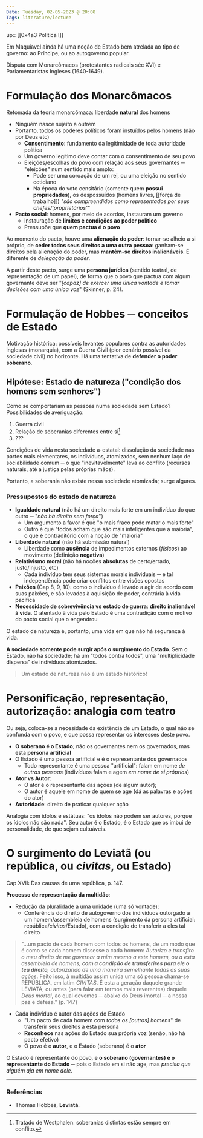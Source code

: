 ```yaml
---
Date: Tuesday, 02-05-2023 @ 20:08
Tags: literature/lecture
---
```

up:: [[0x4a3 Política I]] 

Em Maquiavel ainda há uma noção de Estado bem atrelada ao tipo de governo: ao Príncipe, ou ao autogoverno popular.


Disputa com Monarcômacos (protestantes radicais séc XVI) e Parlamentaristas Ingleses (1640-1649).

# Formulação dos Monarcômacos
Retomada da teoria monarcômaca: liberdade **natural** dos homens 
- Ninguém nasce sujeito a outrem
- Portanto, todos os poderes políticos foram instuídos pelos homens (não por Deus etc)
	- **Consentimento**: fundamento da legitimidade de toda autoridade política
	- Um governo legítimo deve contar com o consentimento de seu povo
	- Eleições/escolhas do povo com relação aos seus governantes ─ "eleições" num sentido mais amplo:
		- Pode ser uma coroação de um rei, ou uma eleição no sentido cotidiano
		- Na época do voto censitário (somente quem **possui propriedades**), os despossuídos (homens livres, [[força de trabalho]]) *"são compreendidos como representados por seus chefes/'proprietários'"*
- **Pacto social**: homens, por meio de acordos, instauram um governo
	- Instauração de **limites e condições ao poder político**
	- Pressupõe que **quem pactua é o povo**

Ao momento do pacto, houve uma **alienação do poder**: tornar-se alheio a si próprio, de **ceder todos seus direitos a uma outra pessoa**: ganham-se direitos pela alienação do poder, mas **mantêm-se direitos inalienáveis**. É diferente de *delegação do poder*. 

A partir deste pacto, surge uma **persona jurídica** (sentido teatral, de representação de um papel), de forma que o povo que pactua com algum governante deve ser "*[capaz] de exercer uma única vontade e tomar decisões com uma única voz*" (Skinner, p. 24).

# Formulação de Hobbes ─ conceitos de Estado
Motivação histórica: possíveis levantes populares contra as autoridades inglesas (monarquia), com a Guerra Civil (pior cenário possível da sociedade civil) no horizonte. Há uma tentativa de **defender o poder soberano**. 

## Hipótese: Estado de natureza ("condição dos homens sem senhores")
Como se comportariam as pessoas numa sociedade sem Estado? Possibilidades de averiguação:
1. Guerra civil
2. Relação de soberanias diferentes entre si[^1]
3. ???

Condições de vida nesta sociedade a-estatal: dissolução da sociedade nas partes mais elementares, os indivíduos, atomizados, sem nenhum laço de sociabilidade comum ─ o que "inevitavelmente" leva ao conflito (recursos naturais, até a justiça pelas próprias mãos).

Portanto, a soberania não existe nessa sociedade atomizada; surge algures.

### Pressupostos do estado de natureza
- **Igualdade natural** (não há um direito mais forte em um indivíduo do que outro ─ "*não há direito sem força*")
	- Um argumento a favor é que "o mais fraco pode matar o mais forte"
	- Outro é que "todos acham que são mais inteligentes que a maioria", o que é contraditório com a noção de "maioria"
- **Liberdade natural** (não há submissão natural)
	- Liberdade como **ausência** de impedimentos externos (*físicos*) ao movimento (definição **negativa**)
- **Relativismo moral** (não há noções **absolutas** de certo/errado, justo/injusto, etc)
	- Cada indivíduo tem seus sistemas morais individuais ─ e tal independência pode criar conflitos entre visões opostas
- **Paixões** (Cap 8, 9, 10): como o indivíduo é levado a agir de acordo com suas paixões, e são levados à aquisição de poder, contrária à vida pacífica
- **Necessidade de sobrevivência vs estado de guerra**: **direito inalienável à vida**. O atentado à vida pelo Estado é uma contradição com o motivo do pacto social que o engendrou

O estado de natureza é, portanto, uma vida em que não há segurança à vida. 

**A sociedade somente pode surgir após o surgimento do Estado**. Sem o Estado, não há sociedade; há um "todos contra todos", uma "multiplicidade dispersa" de indivíduos atomizados. 

> Um estado de natureza não é um estado histórico! 

# Personificação, representação, autorização: analogia com teatro
Ou seja, coloca-se a necesidade da existência de um Estado, o qual não se confunda com o povo, e que possa representar os interesses deste povo.

- **O soberano é o Estado**; não os governantes nem os governados, mas esta **persona artificial**
- O Estado é uma pessoa artificial e é o representante dos governados
	- Todo representante é uma pessoa "artificial": falam em nome *de outras pessoas* (indivíduos falam e agem *em nome de si próprios*)
- **Ator vs Autor**:
	- O ator é o representante das ações (de algum autor);
	- O autor é aquele em nome de quem se age (dá as palavras e ações do ator)
- **Autoridade**: direito de praticar qualquer ação

Analogia com ídolos e estátuas: "os ídolos não podem ser autores, porque os ídolos não são nada". Seu autor é o Estado, é o Estado que os imbui de personalidade, de que sejam cultuáveis. 

# O surgimento do Leviatã (ou república, ou *civitas*, ou Estado)
Cap XVII: Das causas de uma república, p. 147.

**Processo de representação da multidão**:
- Redução da pluralidade a uma unidade (uma só vontade): 
	- Conferência do direito de autogoverno dos indivíduos outorgado a um homem/assembleia de homens (surgimento da persona artificial: república/*civitas*/Estado), com a condição de transferir a eles tal direito

> "...um pacto de cada homem com todos os homens, de um modo que é como se cada homem dissesse a cada homem:
> *Autorizo e transfiro o meu direito de me governar a mim mesmo a este homem, ou a esta assembleia de homens, **com a condição de transferires para ele o teu direito**, autorizando de uma maneira semelhante todas as suas ações*.
> Feito isso, à multidão assim unida uma só pessoa chama-se REPÚBLICA, em latim *CIVITAS*.
> É esta a geração daquele grande LEVIATÃ, ou antes (para falar em termos mais reverentes) daquele *Deus mortal*, ao qual devemos ─ abaixo do Deus imortal ─ a nossa paz e defesa." (p. 147)

- Cada indivíduo é autor das ações do Estado
	- "Um pacto de cada homem com *todos os [outros] homens*" de transferir seus direitos a esta persona
	- **Reconhece** nas ações do Estado sua própria voz (senão, não há pacto efetivo)
	- O povo é o **autor**, e o Estado (soberano) é o **ator**

O Estado é representante do povo, e **o soberano (governantes) é o representante do Estado** ─ pois o Estado em si não age, mas *precisa que alguém aja em nome dele*. 

---
### Referências
- Thomas Hobbes, **Leviatã**.

[^1]: Tratado de Westphalen: soberanias distintas estão sempre em conflito.